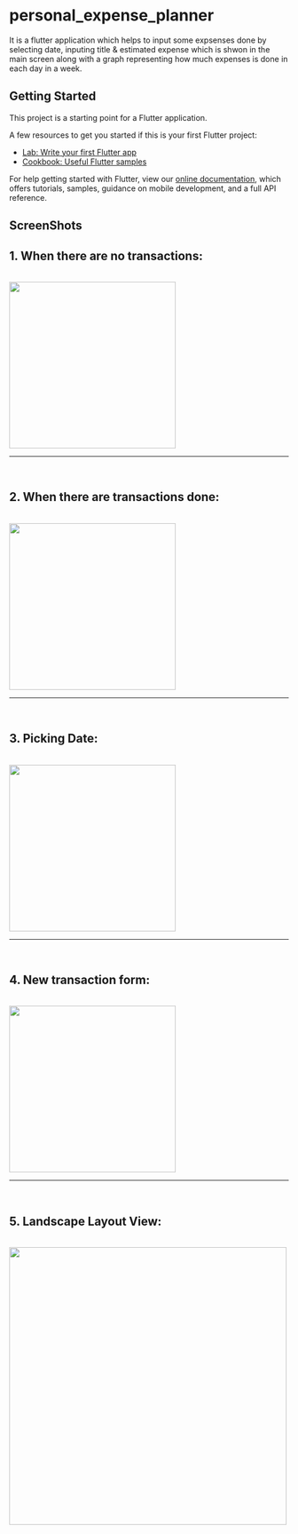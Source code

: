 # personal_expense_planner

It is a flutter application which helps to input some expsenses done by selecting date, inputing title & estimated expense which is shwon in the main screen along with a graph representing how much expenses is done in each day in a week.

## Getting Started

This project is a starting point for a Flutter application.

A few resources to get you started if this is your first Flutter project:

- [Lab: Write your first Flutter app](https://flutter.dev/docs/get-started/codelab)
- [Cookbook: Useful Flutter samples](https://flutter.dev/docs/cookbook)

For help getting started with Flutter, view our
[online documentation](https://flutter.dev/docs), which offers tutorials,
samples, guidance on mobile development, and a full API reference.


## ScreenShots

## 1. When there are no transactions:
<br>
<img src = "https://user-images.githubusercontent.com/47735067/146673098-d542f791-8d04-4dc5-a9d3-a88a93b5467e.png" width = "300">
<br>
<hr>
<br>

## 2. When there are transactions done:
<br>
<img src = "https://user-images.githubusercontent.com/47735067/146734626-98f1659e-39e1-4027-aaab-feb65072e5e3.png" width = "300">
<br>
<hr>
<br>

## 3. Picking Date:
<br>
<img src = "https://user-images.githubusercontent.com/47735067/146731033-952c6591-3f88-4727-9cde-beb71aa1a6e8.png" width = "300">
<br>
<hr>
<br>

## 4. New transaction form:
<br>
<img src = "https://user-images.githubusercontent.com/47735067/148569360-804a602f-2d91-42e6-9aa6-b20d8c77ca4e.png" width = "300">
<br>
<hr>
<br>

## 5. Landscape Layout View:
<br>
<img src = "https://user-images.githubusercontent.com/47735067/148568464-0b559d86-78e1-4e4d-b231-4914c9b73f0d.png" width = "500">
<br>
